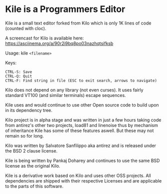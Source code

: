 Kile is a Programmers Editor 
============================

Kile is a small text editor forked from Kilo which is only 1K lines of code (counted with cloc).

A screencast for Kilo is available here: https://asciinema.org/a/90r2i9bq8po03nazhqtsifksb

Usage: kile `<filename>`

Keys:

    CTRL-S: Save
    CTRL-Q: Quit
    CTRL-F: Find string in file (ESC to exit search, arrows to navigate)

Kilo does not depend on any library (not even curses). It uses fairly standard
VT100 (and similar terminals) escape sequences.

Kile uses and would continue to use other Open source code to build upon in its 
dependency tree.

Kilo project is in alpha stage and was written in just a few hours taking code 
from antirez's other two projects, load81 and linenoise thus by mechanism of inheritance
Kile has some of these features aswell. But these may not remain so for long.

Kilo was written by Salvatore Sanfilippo aka antirez and is released
under the BSD 2 clause license.

Kile is being written by Pankaj Doharey and continues to use the same BSD license 
as the original Kilo.

Kile is a derivative work based on Kilo and uses other OSS projects. 
All dependencies are shipped with their respective Licenses and are applicable to the parts of
this software. 
